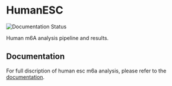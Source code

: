 # HumanESC

![Documentation Status](https://readthedocs.org/projects/humanesc/badge/?version=latest)


Human m6A analysis pipeline and results.


## Documentation
For full discription of human esc m6a analysis, please refer to the [documentation](https://humanesc.readthedocs.io/en/latest/).


